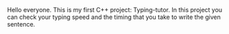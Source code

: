 Hello everyone. 
This is my first C++ project: Typing-tutor. In this project you can check your typing speed and the timing that you take to write the given sentence.
